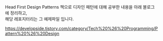 Head First Design Patterns 책으로 디자인 패턴에 대해 공부한 내용을 아래 블로그에 정리하고,   
해당 레포지터리는 그 예제파일 입니다.

https://developside.tistory.com/category/Tech%20%26%20Programming/Pattern%20%26%20Design
